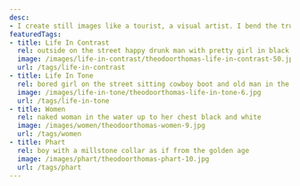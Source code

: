 ```yaml
---
desc:
- I create still images like a tourist, a visual artist. I bend the truth like a lens bends light, a visual narrative of strangers. All about myself.
featuredTags:
- title: Life In Contrast
  rel: outside on the street happy drunk man with pretty girl in black and white
  image: /images/life-in-contrast/theodoorthomas-life-in-contrast-50.jpg
  url: /tags/life-in-contrast
- title: Life In Tone
  rel: bored girl on the street sitting cowboy boot and old man in the background
  image: /images/life-in-tone/theodoorthomas-life-in-tone-6.jpg
  url: /tags/life-in-tone
- title: Women
  rel: naked woman in the water up to her chest black and white
  image: /images/women/theodoorthomas-women-9.jpg
  url: /tags/women
- title: Phart
  rel: boy with a millstone collar as if from the golden age
  image: /images/phart/theodoorthomas-phart-10.jpg
  url: /tags/phart
---
```


